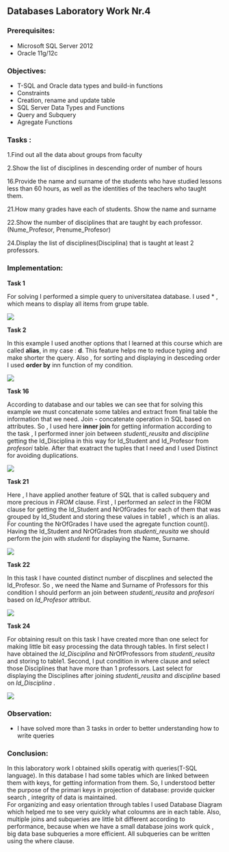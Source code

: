 ## Databases Laboratory Work Nr.4


### Prerequisites:
  - Microsoft SQL Server 2012
  - Oracle 11g/12c

### Objectives:
  - T-SQL and Oracle data types and build-in functions
  - Constraints
  - Creation, rename and update table
  - SQL Server Data Types and Functions
  - Query and Subquery
  - Agregate Functions
  
  
### Tasks : 

1.Find out all the data about groups from faculty  

2.Show the list of disciplines in descending order of number of hours  

16.Provide the name and surname of the students who have studied lessons less than 60 hours,
as well as the identities of the teachers who taught them.

21.How many grades have each of students. Show the name and surname 

22.Show the number of disciplines that are taught by each professor. (Nume_Profesor, Prenume_Profesor) 

24.Display the list of disciplines(Disciplina) that is taught at least 2 professors. 

### Implementation:
**Task 1**  

For solving I performed a simple query to universitatea database. I used * , which means to display all items from grupe table. 

![](https://github.com/gzaharia/BDC_Labs/blob/master/Laboratory_Work_N4/Screens/Ex1.PNG) 

**Task 2** 

In this example I used another options that I learned at this course which are called **alias**, in my case : **d**.
This feature helps me to reduce typing and make shorter the query. 
Also , for sorting and displaying in desceding order I used **order by** inn function of my condition. 

![](https://github.com/gzaharia/BDC_Labs/blob/master/Laboratory_Work_N4/Screens/Ex2.PNG) 

**Task 16**

According to database and our tables we can see that for solving this example we must concatenate some tables and extract from final
table the information that we need. 
Join - concatenate operation in SQL based on attributes. So , I used here **inner join** for getting information according to the task ,
I performed inner join between *studenti_reusita* and *discipline* getting the Id_Disciplina in this way for Id_Student and Id_Profesor 
from *profesori* table. After that exatract the tuples that I need and I used Distinct for avoiding duplications.

![](https://github.com/gzaharia/BDC_Labs/blob/master/Laboratory_Work_N4/Screens/Ex16.PNG) 

**Task 21**

Here , I have applied another feature of SQL that is called subquery and more precious in *FROM* clause. First , I performed an *select*
in the FROM clause for getting the  Id_Student and NrOfGrades for each of them that was grouped by Id_Student and storing these values in table1 , which is an alias. For counting the NrOfGrades I have used the agregate function count().
Having the Id_Student and NrOfGrades from *studenti_reusita* we should perform the join with *studenti* for displaying the Name, Surname. 

![](https://github.com/gzaharia/BDC_Labs/blob/master/Laboratory_Work_N4/Screens/Ex21.PNG) 

**Task 22**

In this task I have counted distinct number of discplines and selected the Id_Profesor. So , we need the Name and Surname of Professors
for this condition I should perform an join between *studenti_reusita* and *profesori* based on *Id_Profesor* attribut.

![](https://github.com/gzaharia/BDC_Labs/blob/master/Laboratory_Work_N4/Screens/Ex.22.PNG) 

**Task 24**

For obtaining result on this task I have created more than one select for making little bit easy processing the data through tables. 
In first select I have obtained the *Id_Disciplina* and NrOfProfessors from *studenti_reusita* and storing to table1. Second, I put 
condition in where clause and select those Disciplines that have more than 1 professors. Last select for displaying the Disciplines
after joining *studenti_reusita* and *discipline* based on *Id_Disciplina* .

![](https://github.com/gzaharia/BDC_Labs/blob/master/Laboratory_Work_N4/Screens/Ex.24.PNG) 

### Observation:
 - I have solved more than 3 tasks in order to better understanding how to write queries

### Conclusion: 
   In this laboratory work I obtained skills operatig with queries(T-SQL language). In this database I had some tables which are linked between them with
keys, for getting information from them. So, I understood better the purpose of the primari keys in projection of database: provide quicker search , integrity of data is maintained.  
For organizing and easy orientation through tables I used Database Diagram which helped me to see very quickly what coloumns are in  each table. Also, multiple joins and subqueries are little bit different according to performance, because when we have a small database joins work quick , big data base subqueries a more efficient. All subqueries can be written using the where clause.
